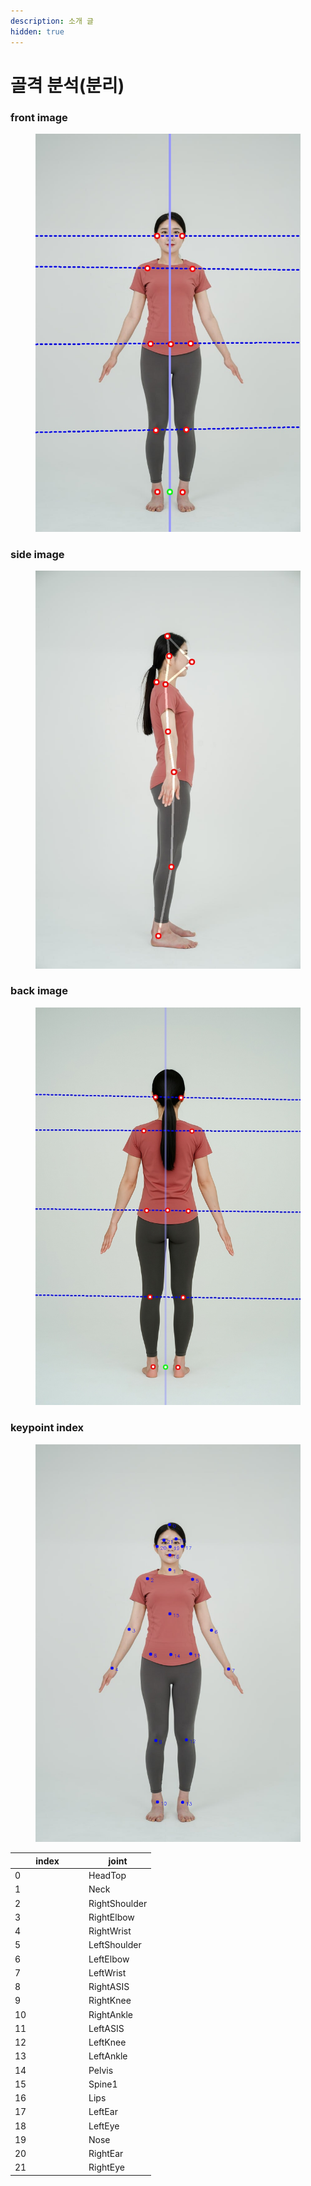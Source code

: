 ```yaml
---
description: 소개 글
hidden: true
---
```


# 골격 분석(분리)

### front image

<figure><img src="../.gitbook/assets/forig.jpg" alt=""><figcaption></figcaption></figure>

### side image

<figure><img src="../.gitbook/assets/sorig.jpg" alt=""><figcaption></figcaption></figure>

### back image

<figure><img src="../.gitbook/assets/back_result.jpg" alt=""><figcaption></figcaption></figure>

### keypoint index

<figure><img src="../.gitbook/assets/index.png" alt=""><figcaption></figcaption></figure>

<table><thead><tr><th width="104">index</th><th>joint</th></tr></thead><tbody><tr><td>0</td><td>HeadTop</td></tr><tr><td>1</td><td>Neck</td></tr><tr><td>2</td><td>RightShoulder</td></tr><tr><td>3</td><td>RightElbow</td></tr><tr><td>4</td><td>RightWrist</td></tr><tr><td>5</td><td>LeftShoulder</td></tr><tr><td>6</td><td>LeftElbow</td></tr><tr><td>7</td><td>LeftWrist</td></tr><tr><td>8</td><td>RightASIS</td></tr><tr><td>9</td><td>RightKnee</td></tr><tr><td>10</td><td>RightAnkle</td></tr><tr><td>11</td><td>LeftASIS</td></tr><tr><td>12</td><td>LeftKnee</td></tr><tr><td>13</td><td>LeftAnkle</td></tr><tr><td>14</td><td>Pelvis</td></tr><tr><td>15</td><td>Spine1</td></tr><tr><td>16</td><td>Lips</td></tr><tr><td>17</td><td>LeftEar</td></tr><tr><td>18</td><td>LeftEye</td></tr><tr><td>19</td><td>Nose</td></tr><tr><td>20</td><td>RightEar</td></tr><tr><td>21</td><td>RightEye</td></tr></tbody></table>
